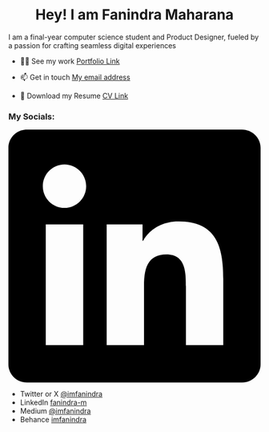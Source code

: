 <h1 align="center">Hey! I am Fanindra Maharana</h1>
<h3">I am a final-year computer science student and Product Designer, fueled by a passion for crafting seamless digital experiences
</h3>

- 👨‍💻 See my work [Portfolio Link](https://imfanindra.framer.website/)

- 📫 Get in touch [My email address](mailto:imfanindra@gmail.com)

- 📄 Download my Resume [CV Link](https://drive.google.com/file/d/1TTcWsIviYD48gIWb4PFlLdef3KAXkgvG/view?usp=sharing)

<h3 align="left">My Socials:</h3>

<svg role="img" viewBox="0 0 24 24" xmlns="http://www.w3.org/2000/svg"><title>LinkedIn</title><path d="M20.447 20.452h-3.554v-5.569c0-1.328-.027-3.037-1.852-3.037-1.853 0-2.136 1.445-2.136 2.939v5.667H9.351V9h3.414v1.561h.046c.477-.9 1.637-1.85 3.37-1.85 3.601 0 4.267 2.37 4.267 5.455v6.286zM5.337 7.433c-1.144 0-2.063-.926-2.063-2.065 0-1.138.92-2.063 2.063-2.063 1.14 0 2.064.925 2.064 2.063 0 1.139-.925 2.065-2.064 2.065zm1.782 13.019H3.555V9h3.564v11.452zM22.225 0H1.771C.792 0 0 .774 0 1.729v20.542C0 23.227.792 24 1.771 24h20.451C23.2 24 24 23.227 24 22.271V1.729C24 .774 23.2 0 22.222 0h.003z"/></svg>

- Twitter or X [@imfanindra](https://twitter.com/imfanindra)
- LinkedIn [fanindra-m](https://linkedin.com/in/https://www.linkedin.com/in/fanindra-m/)
- Medium [@imfanindra](https://medium.com/@imfanindra)
- Behance [imfanindra](https://www.behance.net/https://www.behance.net/imfanindra)
